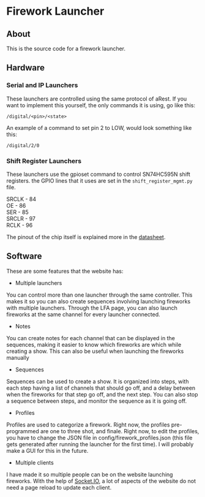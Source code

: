 # Firework Launcher
## About
This is the source code for a firework launcher.

## Hardware
### Serial and IP Launchers
These launchers are controlled using the same protocol of aRest. If you want to implement this yourself, the only commands it is using, go like this:
```
/digital/<pin>/<state>
```
An example of a command to set pin 2 to LOW, would look something like this:
```
/digital/2/0
```

### Shift Register Launchers
These launchers use the gpioset command to control SN74HC595N shift registers. the GPIO lines that it uses are set in the `shift_register_mgmt.py` file.

SRCLK - 84\
OE - 86\
SER - 85\
SRCLR - 97\
RCLK - 96

The pinout of the chip itself is explained more in the [datasheet](https://www.ti.com/lit/ds/symlink/sn74hc595.pdf).

## Software
These are some features that the website has:

* Multiple launchers

You can control more than one launcher through the same controller. This makes it so you can also create sequences involving launching fireworks with multiple launchers. Through the LFA page, you can also launch fireworks at the same channel for every launcher connected.

* Notes

You can create notes for each channel that can be displayed in the sequences, making it easier to know which fireworks are which while creating a show. This can also be useful when launching the fireworks manually

* Sequences

Sequences can be used to create a show. It is organized into steps, with each step having a list of channels that should go off, and a delay between when the fireworks for that step go off, and the next step. You can also stop a sequence between steps, and monitor the sequence as it is going off.

* Profiles

Profiles are used to categorize a firework. Right now, the profiles pre-programmed are one to three shot, and finale. Right now, to edit the profiles, you have to change the JSON file in config/firework_profiles.json (this file gets generated after running the launcher for the first time). I will probably make a GUI for this in the future.

* Multiple clients

I have made it so multiple people can be on the website launching fireworks. With the help of [Socket.IO](https://socket.io), a lot of aspects of the website do not need a page reload to update each client.


